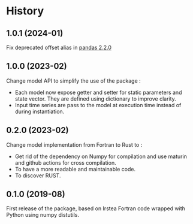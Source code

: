 # History

## 1.0.1  (2024-01)

Fix deprecated offset alias in [pandas 2.2.0](https://pandas.pydata.org/pandas-docs/stable/user_guide/timeseries.html#offset-aliases)

## 1.0.0  (2023-02)

Change model API to simplify the use of the package :

* Each model now expose getter and setter for static parameters and state vector. They are defined using dictionary to improve clarity.
* Input time series are pass to the model at execution time instead of during instantiation.

## 0.2.0 (2023-02)

Change model implementation from Fortran to Rust to :

* Get rid of the dependency on Numpy for compilation and use maturin and github actions for cross compilation.
* To have a more readable and maintainable code.
* To discover RUST.

## 0.1.0 (2019-08)

First release of the package, based on Irstea Fortran code wrapped with Python using numpy distutils.